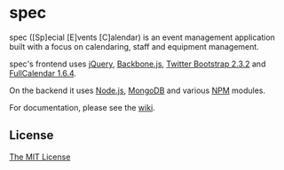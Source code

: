 spec
====

spec ([Sp]ecial [E]vents [C]alendar) is an event management application built with a focus on calendaring, staff and equipment management.

spec's frontend uses [jQuery](http://jquery.com), [Backbone.js](http://backbonejs.com), [Twitter Bootstrap 2.3.2](http://getbootstrap.com/2.3.2/) and [FullCalendar 1.6.4](http://arshaw.com/fullcalendar/).

On the backend it uses [Node.js](http://nodejs.org/), [MongoDB](http://www.mongodb.org/) and various [NPM](https://www.npmjs.org/) modules.

For documentation, please see the [wiki](https://github.com/wesleyan/spec/wiki).

## License
[The MIT License](http://github.com/wesleyan/spec/blob/develop/LICENSE)
